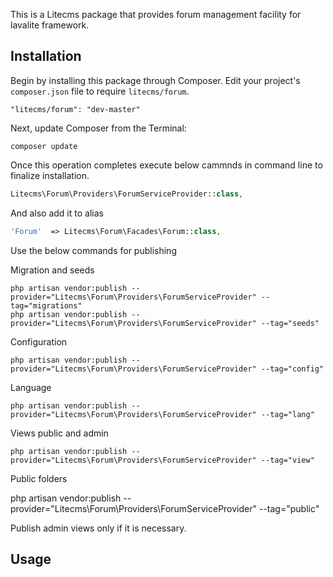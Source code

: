 This is a Litecms package that provides forum management facility for lavalite framework.

## Installation

Begin by installing this package through Composer. Edit your project's `composer.json` file to require `litecms/forum`.

    "litecms/forum": "dev-master"

Next, update Composer from the Terminal:

    composer update

Once this operation completes execute below cammnds in command line to finalize installation.

```php
Litecms\Forum\Providers\ForumServiceProvider::class,

```

And also add it to alias

```php
'Forum'  => Litecms\Forum\Facades\Forum::class,
```

Use the below commands for publishing

Migration and seeds

    php artisan vendor:publish --provider="Litecms\Forum\Providers\ForumServiceProvider" --tag="migrations"
    php artisan vendor:publish --provider="Litecms\Forum\Providers\ForumServiceProvider" --tag="seeds"

Configuration

    php artisan vendor:publish --provider="Litecms\Forum\Providers\ForumServiceProvider" --tag="config"

Language

    php artisan vendor:publish --provider="Litecms\Forum\Providers\ForumServiceProvider" --tag="lang"

Views public and admin

    php artisan vendor:publish --provider="Litecms\Forum\Providers\ForumServiceProvider" --tag="view"

Public folders

php artisan vendor:publish --provider="Litecms\Forum\Providers\ForumServiceProvider" --tag="public"
    

Publish admin views only if it is necessary.

## Usage



